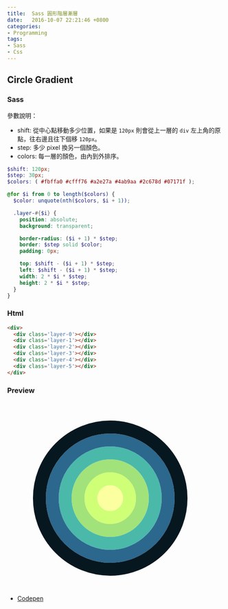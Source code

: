 ```yaml
---
title:  Sass 圓形階層漸層
date:   2016-10-07 22:21:46 +0800
categories:
- Programming
tags:
- Sass
- Css
---
```


## Circle Gradient

### Sass

參數說明：

- shift: 從中心點移動多少位置，如果是 `120px` 則會從上一層的 `div` 左上角的原點，往右邊且往下個移 `120px`。
- step: 多少 pixel 換另一個顏色。
- colors: 每一層的顏色，由內到外排序。

```scss
$shift: 120px;
$step: 30px;
$colors: ( #fbffa0 #cfff76 #a2e27a #4ab9aa #2c678d #07171f );

@for $i from 0 to length($colors) {
  $color: unquote(nth($colors, $i + 1));

  .layer-#{$i} {
    position: absolute;
    background: transparent;

    border-radius: ($i + 1) * $step;
    border: $step solid $color;
    padding: 0px;

    top: $shift - ($i + 1) * $step;
    left: $shift - ($i + 1) * $step;
    width: 2 * $i * $step;
    height: 2 * $i * $step;
  }
}
```

<!-- more -->

### Html

```html
<div>
  <div class='layer-0'></div>
  <div class='layer-1'></div>
  <div class='layer-2'></div>
  <div class='layer-3'></div>
  <div class='layer-4'></div>
  <div class='layer-5'></div>
</div>
```

### Preview

<style>
.layer-0 {
  position: absolute;
  background: transparent;
  border-radius: 30px;
  border: 30px solid #fbffa0;
  padding: 0px;
  top: 90px;
  left: 90px;
  width: 0px;
  height: 0px;
}

.layer-1 {
  position: absolute;
  background: transparent;
  border-radius: 60px;
  border: 30px solid #cfff76;
  padding: 0px;
  top: 60px;
  left: 60px;
  width: 60px;
  height: 60px;
}

.layer-2 {
  position: absolute;
  background: transparent;
  border-radius: 90px;
  border: 30px solid #a2e27a;
  padding: 0px;
  top: 30px;
  left: 30px;
  width: 120px;
  height: 120px;
}

.layer-3 {
  position: absolute;
  background: transparent;
  border-radius: 120px;
  border: 30px solid #4ab9aa;
  padding: 0px;
  top: 0px;
  left: 0px;
  width: 180px;
  height: 180px;
}

.layer-4 {
  position: absolute;
  background: transparent;
  border-radius: 150px;
  border: 30px solid #2c678d;
  padding: 0px;
  top: -30px;
  left: -30px;
  width: 240px;
  height: 240px;
}

.layer-5 {
  position: absolute;
  background: transparent;
  border-radius: 180px;
  border: 30px solid #07171f;
  padding: 0px;
  top: -60px;
  left: -60px;
  width: 300px;
  height: 300px;
}

.layer {
  position: relative;
  height: 330px;
  margin: 120px 0 0 120px;
}
</style>

<div class='layer'>
  <div class='layer-0'></div>
  <div class='layer-1'></div>
  <div class='layer-2'></div>
  <div class='layer-3'></div>
  <div class='layer-4'></div>
  <div class='layer-5'></div>
</div>

- [Codepen](http://codepen.io/AkiiCat/pen/BLYGrK)

